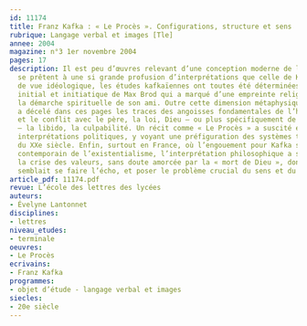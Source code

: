 ```yaml
---
id: 11174
title: Franz Kafka : « Le Procès ». Configurations, structure et sens
rubrique: Langage verbal et images [Tle]
annee: 2004
magazine: n°3 1er novembre 2004
pages: 17
description: Il est peu d’œuvres relevant d’une conception moderne de l’écriture qui
  se prêtent à une si grande profusion d’interprétations que celle de Kafka. Du point
  de vue idéologique, les études kafkaïennes ont toutes été déterminées par le regard
  initial et initiatique de Max Brod qui a marqué d’une empreinte religieuse et sacrée
  la démarche spirituelle de son ami. Outre cette dimension métaphysique, la psychanalyse
  a décelé dans ces pages les traces des angoisses fondamentales de l’humanité – l’Œdipe
  et le conflit avec le père, la loi, Dieu – ou plus spécifiquement de l’âge moderne
  – la libido, la culpabilité. Un récit comme « Le Procès » a suscité en outre des
  interprétations politiques, y voyant une préfiguration des systèmes totalitaires
  du XXe siècle. Enfin, surtout en France, où l’engouement pour Kafka s’est révélé
  contemporain de l’existentialisme, l’interprétation philosophique a souhaité souligner
  la crise des valeurs, sans doute amorcée par la « mort de Dieu », dont cette œuvre
  semblait se faire l’écho, et poser le problème crucial du sens et du non-sens.
article_pdf: 11174.pdf
revue: L’école des lettres des lycées
auteurs:
- Évelyne Lantonnet
disciplines:
- lettres
niveau_etudes:
- terminale
oeuvres:
- Le Procès
ecrivains:
- Franz Kafka
programmes:
- objet d’étude - langage verbal et images
siecles:
- 20e siècle
---
```

